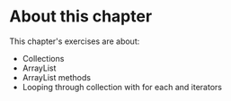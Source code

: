 # About this chapter

This chapter's exercises are about:
- Collections
- ArrayList
- ArrayList methods
- Looping through collection with for each and iterators
